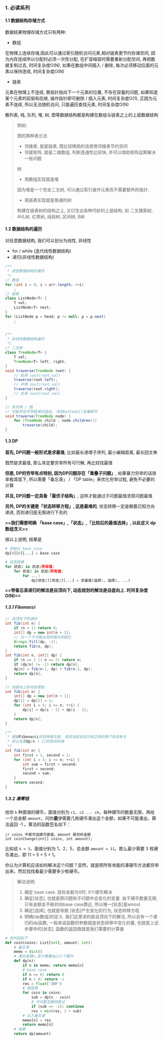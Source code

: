 ### 1. 必读系列



#### 1.1 数据结构存储方式

数据结果物理存储方式只有两种:

+ 数组

在物理上连续存储,因此可以通过索引随机访问元素,相对链表更节约存储空间, 因为内存连续所以分配时必须一次性分配, 在扩容缩容时需要重新分配空间, 再把数据复制过去, 时间复杂度O(N), 如果在数组中间插入 / 删除, 每次必须移动后面的元素以保持连续, 时间复杂度O(N)

+ 链表

元素在物理上不连续, 靠指针指向下一个元素的位置, 不存在容量的问题, 如果知道某个元素的前驱和后继, 操作指针即可删除 / 插入元素, 时间复杂度O(1), 正因为元素不连续, 所以无法随机访问, 只能遍历查找元素, 时间复杂度O(N)



散列表, 栈, 队列, 堆, 树, 图等数据结构都是构建在数组与链表之上的上层数据结构

> 例如:
>
> 图的两种表示法
>
> + 邻接表, 就是链表, 图比较稀疏的话使用邻接表节约空间
> + 邻接矩阵, 就是二维数组, 判断连通性比较快, 并可以借助矩阵运算解决一些问题
>
> 树
>
> + 用数组实现就是堆
>
>  因为堆是一个完全二叉树, 可以通过索引操作元素而不需要额外的指针.
>
> + 用链表实现就是普通的树
>
> 构建在链表树的结构之上, 又衍生出各种巧妙的上层结构, 如 二叉搜索树, AVL树, 红黑树, 线段树, 区间树, B树



#### 1.2 数据结构的遍历

对任意数据结构, 我们可以划分为线性, 非线性

+ for / while (迭代线性数据结构)
+ 递归(非线性数据结构)

``` java
/**
 * 线性数据结构的遍历
 */
// 数组
for (int i = 0; i < arr.length; ++i)
    ;
// 链表
class ListNode<T> {
    T val;
    ListNode<T> next;
}
for (ListNode p = head; p != null; p = p.next)
    ;


/**
 * 非线性数据结构遍历
 */
// 二叉树
class TreeNode<T> {
    T val;
    TreeNode<T> left, right;
}
void traverse(TreeNode root) {
    // 前序 sout(root.val)
    traverse(root.left);
    // 中序 sout(root.val)
    traverse(root.right);
    // 后序 sout(root.val)
}

// 多叉树 / 图
// 可能存在环导致递归溢出, 添加boolean[]变量即可
void traverse(TreeNode node) {
    for (TreeNode child : node.children())
        traverse(child);
}
```



#### 1.3 DP

**首先, DP问题一般形式是求最值**, 比如最长递增子序列, 最小编辑距离, 最长回文串

既然是求最值, 那么肯定要穷举所有可行解, 再比较找最值

**但是, DP的穷举有点特别, 因为DP问题存在「重叠子问题」**, 如果暴力穷举的话效率极其低下, 所以需要「备忘录」 / 「DP table」来优化穷举过程, 避免不必要的计算

**并且, DP问题一定具备「最优子结构」**, 这样才能通过子问题最值求原问题最值

**另外, DP的关键是「状态转移方程」, 这是最难的**, 状态转移一定是朝着已知方向递进, 否则递归是无限进行下去的

**==我们需要明确 「base case」,「状态」,「比较后的最值选择」, 以此定义 dp数组含义==**



按以上说明, 结果是

``` python
# 初始化 base case
dp[0][0][...] = base case

# 状态转移
for 状态1 in 状态1所有值:
    for 状态2 in 状态2所有值:
        for ...:
            dp[状态1][状态2][...] = 求最值(选择1, 选择2, ...)
```



**==带备忘录递归的解法是自顶向下, 动态规划的解法是自底向上. 时间复杂度O(N)==**

##### 1.3.1 Fibonacci

``` java
// 自顶向下的递归
int fib(int n) {
    if (n < 1) return 0;
    int[] dp = new int[n + 1];
    // 以一个不可能出现的值为初始化
    Arrays.fill(dp, -1);
    return fib(n, dp);
}
int fib(int n, int[] dp) {
    if (n == 1 || n == 2) return n;
    if (dp[n] != -1) return dp[n];
    dp[n] = fib(n-1, dp) + fib(n-2, dp);
    return dp[n];
}

// 自底向上的动态规划
int fib(int n) {
    int[] dp = new int[n + 1];
    dp[1] = dp[2] = 1;
    for (int i = 3; i <= n; ++i) {
        dp[i] = dp[i - 1] + dp[i - 2];
    }
    return dp[n];
}

/**
 * 根据Fibonacci状态转移方程, 发现当前状态只和之前的两个状态有关
 * 所以无需dp[n + 1]的空间存储
 */
int fib(int n) {
    int first = 1, second = 1;
    for (int i = 3; i <= n; ++i) {
        int sum = first + second;
        first = second;
        second = sum;
    }
    return second;
}
```



##### 1.3.2 凑零钱

给你 `k` 种面值的硬币，面值分别为 `c1, c2 ... ck`，每种硬币的数量无限，再给一个总金额 `amount`，问你**最少**需要几枚硬币凑出这个金额，如果不可能凑出，算法返回 -1 。算法的函数签名如下：

```
// coins 中是可选硬币面值，amount 是目标金额
int coinChange(int[] coins, int amount);
```

比如说 `k = 3`，面值分别为 1，2，5，总金额 `amount = 11`。那么最少需要 3 枚硬币凑出，即 11 = 5 + 5 + 1。

你认为计算机应该如何解决这个问题？显然，就是把所有肯能的凑硬币方法都穷举出来，然后找找看最少需要多少枚硬币。



> 解法说明:
>
> 1. 确定 base case. 目标金额为0时, 0个硬币解决
> 2. 确定[状态], 也就是原问题和子问题中会变化的变量. 由于硬币数量无限, 只有金额会不断的向base case靠近, 所以唯一[状态]是amout
> 3. 确定[选择], 也就是导致 [状态]产生变化的行为, 状态转移方程
> 4. 明确[dp数组]的定义. 我们这里讲的是自顶向下的解法, 所以会有一个递归的dp函数, 一般来说函数的参数就是状态转移中变化的量, 也就是上述步骤中的[状态], 函数的返回值就是我们需要的计算量

``` python
# 伪代码如下
def coin(coins: List[int], amount: int):
    # 备忘录
    memo = dict()
    # 凑出金额n,至少需要dp[n]个硬币
    def dp(n):
        if n in memo: return memo[n]
        # base case
        if n == 0: return 0
    	if n < 0: return -1
    	res = float('INF')
        # 做选择
        for coin in coins:
            sub = dp(n - coin)
            # 子问题无解则跳过
            if (sub == -1): continue
            res = min(res, 1 + sub)
        # 记入备忘录
        memo[n] = res
        return memo[n]
    # 结果
    return dp(amount) 
```